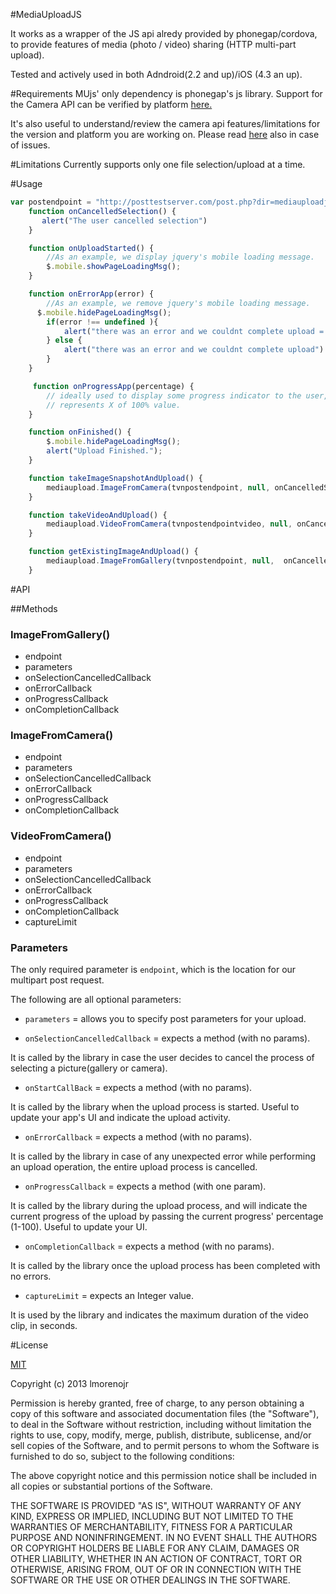 #MediaUploadJS

It works as a wrapper of the JS api alredy provided by phonegap/cordova, to provide features of media (photo / video) sharing (HTTP multi-part upload).  

Tested and actively used in both Adndroid(2.2 and up)/iOS (4.3 an up).

#Requirements
MUjs' only dependency is phonegap's js library. 
Support for the Camera API can be verified by platform 
[here.](http://phonegap.com/about/feature/)

It's also useful to understand/review the camera api features/limitations for the version and platform you are working on.
Please read [here](http://docs.phonegap.com/en/3.2.0/index.html) also in case of issues.

#Limitations
Currently supports only one file selection/upload at a time.

#Usage
```javascript
var postendpoint = "http://posttestserver.com/post.php?dir=mediauploadjs";
	function onCancelledSelection() {
       alert("The user cancelled selection")
    }

    function onUploadStarted() {
    	//As an example, we display jquery's mobile loading message.
    	$.mobile.showPageLoadingMsg();
    }

    function onErrorApp(error) {
    	//As an example, we remove jquery's mobile loading message.
      $.mobile.hidePageLoadingMsg();
      	if(error !== undefined ){
      		alert("there was an error and we couldnt complete upload = " + error);
      	} else {
      		alert("there was an error and we couldnt complete upload")
      	}
    }

   	 function onProgressApp(percentage) {
    	// ideally used to display some progress indicator to the user, percentage already 
	 	// represents X of 100% value.
    }

    function onFinished() {
     	$.mobile.hidePageLoadingMsg();
    	alert("Upload Finished.");
    }

	function takeImageSnapshotAndUpload() {
		mediaupload.ImageFromCamera(tvnpostendpoint, null, onCancelledSelection, 	onUploadStarted, onErrorApp, onProgressApp, onFinished);
	}

	function takeVideoAndUpload() {
		mediaupload.VideoFromCamera(tvnpostendpointvideo, null, onCancelledSelection, onUploadStarted, onErrorApp, onProgressApp, onFinished);
	}

	function getExistingImageAndUpload() {
		mediaupload.ImageFromGallery(tvnpostendpoint, null,  onCancelledSelection, onUploadStarted, onErrorApp, onProgressApp, 
	}

```


#API

##Methods
### ImageFromGallery()
* endpoint
* parameters
* onSelectionCancelledCallback
* onErrorCallback
* onProgressCallback
* onCompletionCallback

### ImageFromCamera()
* endpoint
* parameters
* onSelectionCancelledCallback
* onErrorCallback
* onProgressCallback
* onCompletionCallback

### VideoFromCamera()
* endpoint
* parameters
* onSelectionCancelledCallback
* onErrorCallback
* onProgressCallback
* onCompletionCallback
* captureLimit



### Parameters
The only required parameter is `endpoint`, which is the location for our multipart post request. 

The following are all optional parameters:

* `parameters` = allows you to specify post parameters for your upload.

*	`onSelectionCancelledCallback` = expects a method (with no params). 

It is called by the library in case the user decides to cancel the process of selecting a picture(gallery or camera).

*	`onStartCallBack` = expects a method (with no params). 

It is called by the library when the upload process is started. Useful to update your app's UI and indicate the upload activity.

*	`onErrorCallback` = expects a method (with no params). 

It is called by the library in case of any unexpected error while performing an upload operation, the entire upload process is cancelled.

*	`onProgressCallback` = expects a method (with one param). 

It is called by the library during the upload process, and will indicate the current progress of the upload by passing the current progress' percentage (1-100). Useful to update your UI.

* 	`onCompletionCallback` = expects a method (with no params). 

It is called by the library once the upload process has been completed with no errors.

* 	`captureLimit` = expects an Integer value. 

It is used by the library and indicates the maximum duration of the video clip, in seconds.


#License

[MIT](http://opensource.org/licenses/MIT)

Copyright (c) 2013 lmorenojr

Permission is hereby granted, free of charge, to any person obtaining a copy
of this software and associated documentation files (the "Software"), to deal
in the Software without restriction, including without limitation the rights
to use, copy, modify, merge, publish, distribute, sublicense, and/or sell
copies of the Software, and to permit persons to whom the Software is
furnished to do so, subject to the following conditions:

The above copyright notice and this permission notice shall be included in
all copies or substantial portions of the Software.

THE SOFTWARE IS PROVIDED "AS IS", WITHOUT WARRANTY OF ANY KIND, EXPRESS OR
IMPLIED, INCLUDING BUT NOT LIMITED TO THE WARRANTIES OF MERCHANTABILITY,
FITNESS FOR A PARTICULAR PURPOSE AND NONINFRINGEMENT. IN NO EVENT SHALL THE
AUTHORS OR COPYRIGHT HOLDERS BE LIABLE FOR ANY CLAIM, DAMAGES OR OTHER
LIABILITY, WHETHER IN AN ACTION OF CONTRACT, TORT OR OTHERWISE, ARISING FROM,
OUT OF OR IN CONNECTION WITH THE SOFTWARE OR THE USE OR OTHER DEALINGS IN
THE SOFTWARE. 